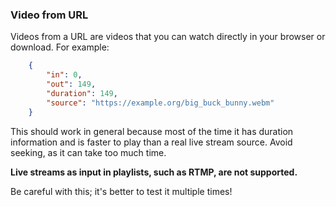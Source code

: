 ### Video from URL

Videos from a URL are videos that you can watch directly in your browser or download. For example:

```json
    {
        "in": 0,
        "out": 149,
        "duration": 149,
        "source": "https://example.org/big_buck_bunny.webm"
    }
```

This should work in general because most of the time it has duration information and is faster to play than a real live stream source. Avoid seeking, as it can take too much time.

**Live streams as input in playlists, such as RTMP, are not supported.**

Be careful with this; it's better to test it multiple times!

